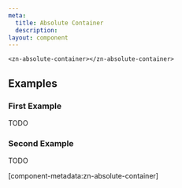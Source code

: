 ```yaml
---
meta:
  title: Absolute Container
  description:
layout: component
---
```


```html:preview
<zn-absolute-container></zn-absolute-container>
```

## Examples

### First Example

TODO

### Second Example

TODO

[component-metadata:zn-absolute-container]
